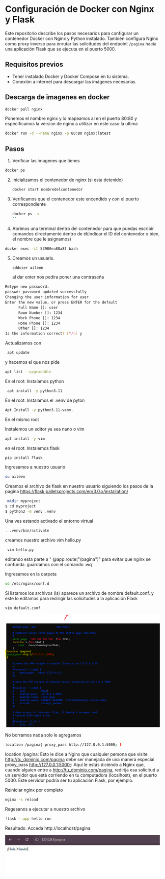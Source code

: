 # Configuración de Docker con Nginx y Flask
Este repositorio describe los pasos necesarios para configurar un contenedor Docker con Nginx y Python instalado. También configura Nginx como proxy inverso para enrutar las solicitudes del endpoint `/pagina` hacia una aplicación Flask que se ejecuta en el puerto 5000.


## Requisitos previos
- Tener instalado Docker y Docker Compose en tu sistema.
- Conexión a internet para descargar las imágenes necesarias.

## Descarga de imagenes en docker
```bash
docker pull nginx
```
 Ponemos el nombre nginx y lo mapeamos al en el puerto 80:80 y especificamos la version de nginx a utilizar en este caso la ultima 
```bash
docker run -d --name nginx -p 80:80 nginx:latest
```
## Pasos

1. Verificar las imagenes que tienes
```bash
docker ps
```
2. Inicializamos el contenedor de nginx (si esta detenido)
   ```bash
   docker start nombredelcontenedor
   ```
3.  Verificamos que el contenedor este encendido y con el puerto correspondiente
     ```bash
     docker ps -a
     ``
4.   Abrimos una terminal dentro del contenedor para que puedas escribir comandos directamente dentro de él(indicar el ID del contenedor o bien, el nombre que le asignamos)
 ```bash
docker exec -it 53900ea88a8f bash
```
5. Creamos un usuario.
    ```bash
    adduser aileen
    ```
    al dar enter nos pedira poner una contraseña
  ```bash   New password:
Retype new password:
passwd: password updated successfully
Changing the user information for user
Enter the new value, or press ENTER for the default
        Full Name []: user
        Room Number []: 1234
        Work Phone []: 1234
        Home Phone []: 1234
        Other []: 1234
Is the information correct? [Y/n] y
```
Actualizamos 
con
```bash
 apt update
```
y hacemos el  que nos pide
```bash
apt list --upgradable
```
En el root:
Instalamos python 
```bash
 apt install -y python3.11
 ```
En el root:
Instalamos el .venv de pyton

```bash
Apt Install -y python3.11-venv. 
 ```
En el mismo root

Instalemos un editor ya sea nano o vim
```bash
apt install -y vim
```
en el root:
Instalemos flask
```bash
pip install Flask
```
Ingresamos a nuestro usuario 
```bash
su aileen 
```
Creamos el archivo de flask en nuestro usuario siguiendo los pasos de la pagina https://flask.palletsprojects.com/en/3.0.x/installation/
```bash
 mkdir myproject
$ cd myproject
$ python3 -m venv .venv
```

Una ves estando  activado el  entorno virtual
```bash
. .venv/bin/activate
```
creamos nuestro archivo  vim hello.py
```bash
 vim hello.py
```
editando esta parte a  " @app.route("/pagina")" para evitar que nginx se confunda.
guardamos con el comando :wq

Ingresamos en la carpeta 
```bash
cd /etc/nginx/conf.d 
```
Si listamos los archivos (ls) aparece un archivo de nombre default.conf.
y este lo editamos  para redirigir las solicitudes a la aplicación Flask  
```bash
vim default.conf
```
![Archivo default](/default.png)

No borramos nada solo le agregamos
```bash
location /pagina{ proxy_pass http://127.0.0.1:5000; }
```
location /pagina: Esto le dice a Nginx que cualquier persona que visite http://tu_dominio.com/pagina debe ser manejada de una manera especial.
proxy_pass http://127.0.0.1:5000;: Aquí le estás diciendo a Nginx que, cuando alguien entre a http://tu_dominio.com/pagina, redirija esa solicitud a un servidor que está corriendo en tu computadora (localhost), en el puerto 5000. Este servidor podría ser tu aplicación Flask, por ejemplo.


Reiniciar nginx por completo
```bash
nginx -s reload
```
Regesanos a ejecutar a nuestro archivo
```bash
flask --app hello run
```
Resultado:
Acceda http://localhost/pagina

![Archivo default](/resultadoo.png)


